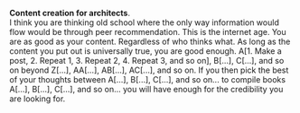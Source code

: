 **Content creation for architects**.  
I think you are thinking old school where the only way information would flow would be through peer recommendation. This is the internet age. You are as good as your content. Regardless of who thinks what. As long as the content you put out is universally true, you are good enough.
A[1. Make a post,
2. Repeat 1,
3. Repeat 2,
4. Repeat 3, and so on], B[...], C[...], and so on beyond Z[...], AA[...], AB[...], AC[...], and so on.
If you then pick the best of your thoughts between A[...], B[...], C[...], and so on... to compile books A[...], B[...], C[...], and so on... you will have enough for the credibility you are looking for.
